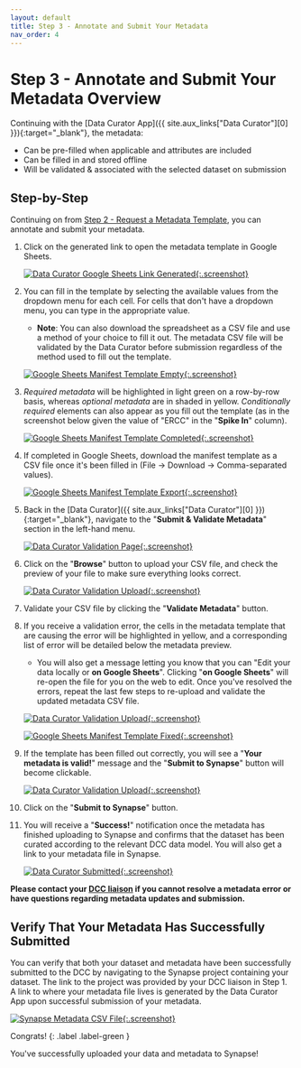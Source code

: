 ```yaml
---
layout: default
title: Step 3 - Annotate and Submit Your Metadata 
nav_order: 4
---
```


# Step 3 - Annotate and Submit Your Metadata Overview

Continuing with the [Data Curator App]({{ site.aux_links["Data Curator"][0] }}){:target="_blank"}, the metadata:

- Can be pre-filled when applicable and attributes are included 
- Can be filled in and stored offline
- Will be validated & associated with the selected dataset on submission

## Step-by-Step

Continuing on from [Step 2 - Request a Metadata Template](step-2), you can annotate and submit your metadata.

1. Click on the generated link to open the metadata template in Google Sheets.

    [![Data Curator Google Sheets Link Generated](images/screenshots/curator-link-after-1.png){:.screenshot}](images/screenshots/curator-link-after-1.png)

2. You can fill in the template by selecting the available values from the dropdown menu for each cell. For cells that don't have a dropdown menu, you can type in the appropriate value. 
    - **Note**: You can also download the spreadsheet as a CSV file and use a method of your choice to fill it out. The metadata CSV file will be validated by the Data Curator before submission regardless of the method used to fill out the template.
    
    [![Google Sheets Manifest Template Empty](images/screenshots/gsheets-new-before.png){:.screenshot}](images/screenshots/gsheets-new-before.png)

3. _Required metadata_ will be highlighted in light green on a row-by-row basis, whereas _optional metadata_ are in shaded in yellow. _Conditionally required_ elements can also appear as you fill out the template (as in the screenshot below given the value of "ERCC" in the "**Spike In**" column). 

    [![Google Sheets Manifest Template Completed](images/screenshots/gsheets-new-error.png){:.screenshot}](images/screenshots/gsheets-new-error.png)

4. If completed in Google Sheets, download the manifest template as a CSV file once it's been filled in (File -> Download -> Comma-separated values).

    [![Google Sheets Manifest Template Export](images/screenshots/gsheets-new-export.png){:.screenshot}](images/screenshots/gsheets-new-export.png)

5. Back in the [Data Curator]({{ site.aux_links["Data Curator"][0] }}){:target="_blank"}, navigate to the "**Submit & Validate Metadata**" section in the left-hand menu. 

    [![Data Curator Validation Page](images/screenshots/curator-validate-before.png){:.screenshot}](images/screenshots/curator-validate-before.png)

6. Click on the "**Browse**" button to upload your CSV file, and check the preview of your file to make sure everything looks correct. 

    [![Data Curator Validation Upload](images/screenshots/curator-validate-new-after.png){:.screenshot}](images/screenshots/curator-validate-new-after.png)

7. Validate your CSV file by clicking the "**Validate Metadata**" button. 

    <!-- [![Data Curator Validating](images/screenshots/curator-validate-new-validating.png){:.screenshot}](images/screenshots/curator-validate-new-validating.png) -->

8. If you receive a validation error, the cells in the metadata template that are causing the error will be highlighted in yellow, and a corresponding list of error will be detailed below the metadata preview. 
    - You will also get a message letting you know that you can "Edit your data locally or **on Google Sheets**". Clicking "**on Google Sheets**" will re-open the file for you on the web to edit. Once you've resolved the errors, repeat the last few steps to re-upload and validate the updated metadata CSV file. 

    [![Data Curator Validation   Upload](images/screenshots/curator-validate-new-error.png){:.screenshot}](images/screenshots/curator-validate-new-error.png)

    [![Google Sheets Manifest Template Fixed](images/screenshots/gsheets-new-fixed.png){:.screenshot}](images/screenshots/gsheets-new-fixed.png)

9. If the template has been filled out correctly, you will see a "**Your metadata is valid!**" message and the "**Submit to Synapse**" button will become clickable.

    [![Data Curator Validation Upload](images/screenshots/curator-validate-fixed-after.png){:.screenshot}](images/screenshots/curator-validate-fixed-after.png)

10. Click on the "**Submit to Synapse**" button.

    <!-- [![Data Curator Submitting](images/screenshots/curator-validate-submitting.png){:.screenshot}](images/screenshots/curator-validate-submitting.png) -->

11. You will receive a "**Success!**" notification once the metadata has finished uploading to Synapse and confirms that the dataset has been curated according to the relevant DCC  data model. You will also get a link to your metadata file in Synapse. 

    [![Data Curator Submitted](images/screenshots/curator-validate-fixed-success.png){:.screenshot}](images/screenshots/curator-validate-fixed-success.png)

**Please contact your [DCC liaison](dcc-liaison) if you cannot resolve a metadata error or have questions regarding metadata updates and submission.**

## Verify That Your Metadata Has Successfully Submitted

You can verify that both your dataset and metadata have been successfully submitted to the DCC by navigating to the Synapse project containing your dataset. The link to the project was provided by your DCC liaison in Step 1.  A link to where your metadata file lives is generated by the Data Curator App upon successful submission of your metadata. 

[![Synapse Metadata CSV File](images/screenshots/synapse-manifest.png){:.screenshot}](images/screenshots/synapse-manifest.png)

Congrats! 
{: .label .label-green }

You've successfully uploaded your data and metadata to Synapse!
